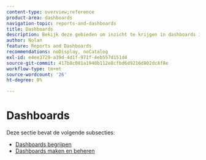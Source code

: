 ```yaml
---
content-type: overview;reference
product-area: dashboards
navigation-topic: reports-and-dashboards
title: Dashboards
description: Bekijk deze gebieden om inzicht te krijgen in dashboards in Adobe Workfront.
author: Nolan
feature: Reports and Dashboards
recommendations: noDisplay, noCatalog
exl-id: e4ee3729-a39d-4d1f-971f-4eb557d151d4
source-git-commit: 417b8c081a1940b112e8cfbd6d9216d802dc8f8e
workflow-type: tm+mt
source-wordcount: '26'
ht-degree: 0%

---
```


# Dashboards

Deze sectie bevat de volgende subsecties:

* [Dashboards begrijpen](../../reports-and-dashboards/dashboards/understanding-dashboards/understand-dashboards.md)
* [Dashboards maken en beheren](../../reports-and-dashboards/dashboards/creating-and-managing-dashboards/create-and-manage-dashboards.md)
